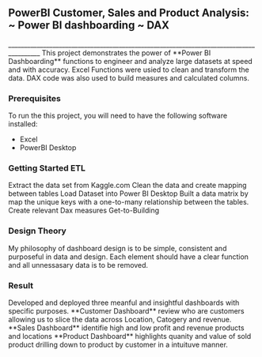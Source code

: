 <h2>PowerBI Customer, Sales and Product Analysis: ~ Power BI dashboarding ~ DAX</h2>
________________________________________________________________________________________
This project demonstrates the power of **Power BI Dashboarding** functions to engineer and analyze large datasets at speed and with accuracy. Excel Functions were usied to clean and transform the data. DAX code was also used to build measures and calculated columns.

<h3>Prerequisites</h3>
To run the this project, you will need to have the following software installed:

 - Excel
 - PowerBI Desktop

<h3>Getting Started ETL</h3>
Extract the data set from Kaggle.com
Clean the data and create mapping between tables
Load Dataset into Power BI Desktop
Built a data matrix by map the unique keys with a one-to-many relationship between the tables.
Create relevant Dax measures
Get-to-Building

<h3>Design Theory</h3>
My philosophy of dashboard design is to be simple, consistent and purposeful in data and design.
Each element should have a clear function and all unnessasary data is to be removed.

<h3>Result</h3>
Developed and deployed three meanful and insightful dashboards with specific purposes.
**Customer Dashboard** review who are customers allowing us to slice the data across Location, Catogery and revenue.
**Sales Dashboard** identifie high and low profit and revenue  products and locations
**Product Dashboard** highlights quanity and value of sold product drilling down to product by customer in a intuituve manner.
